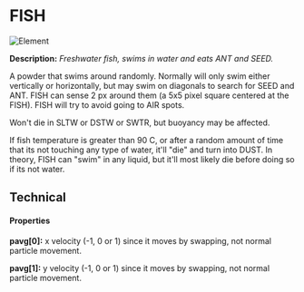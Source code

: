 # FISH

![Element](https://i.imgur.com/gjeBCnw.gif)

**Description:**  *Freshwater fish, swims in water and eats ANT and SEED.*

A powder that swims around randomly. Normally will only swim either vertically or horizontally, but may swim on diagonals to search for SEED and ANT. FISH can sense 2 px around them (a 5x5 pixel square centered at the FISH). FISH will try to avoid going to AIR spots.

Won't die in SLTW or DSTW or SWTR, but buoyancy may be affected.

If fish temperature is greater than 90 C, or after a random amount of time that its not touching any type of water, it'll "die" and turn into DUST. In theory, FISH can "swim" in any liquid, but it'll most likely die before doing so if its not water.

## Technical

#### Properties
**pavg[0]:** x velocity (-1, 0 or 1) since it moves by swapping, not normal particle movement.

**pavg[1]:** y velocity (-1, 0 or 1) since it moves by swapping, not normal particle movement.